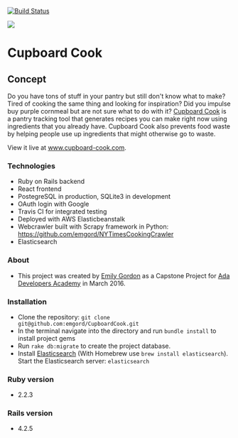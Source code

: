 [![Build Status](https://travis-ci.org/emgord/CupboardCook.svg?branch=master)](https://travis-ci.org/emgord/CupboardCook)

<a href="https://codeclimate.com/github/emgord/CupboardCook"><img src="https://codeclimate.com/github/emgord/CupboardCook/badges/gpa.svg" /></a>

# Cupboard Cook

## Concept

Do you have tons of stuff in your pantry but still don't know what to make? Tired of cooking the same thing and looking for inspiration? Did you impulse buy purple cornmeal but are not sure what to do with it? [Cupboard Cook](https://www.cupboard-cook.com/) is a pantry tracking tool that generates recipes you can make right now using ingredients that you already have. Cupboard Cook also prevents food waste by helping people use up ingredients that might otherwise go to waste.

View it live at www.cupboard-cook.com.

### Technologies

*  Ruby on Rails backend
*  React frontend
*  PostegreSQL in production, SQLite3 in development
*  OAuth login with Google
*  Travis CI for integrated testing
*  Deployed with AWS Elasticbeanstalk
*  Webcrawler built with Scrapy framework in Python: https://github.com/emgord/NYTimesCookingCrawler
*  Elasticsearch

### About
* This project was created by [Emily Gordon](https://github.com/emgord) as a Capstone Project for [Ada Developers Academy](http://adadevelopersacademy.org/) in March 2016.

### Installation
* Clone the repository: `git clone git@github.com:emgord/CupboardCook.git`  
* In the terminal navigate into the directory and run `bundle install` to install project gems
* Run `rake db:migrate` to create the project database.  
* Install [Elasticsearch](https://www.elastic.co/guide/en/elasticsearch/reference/current/setup.html) (With Homebrew use `brew install elasticsearch`). Start the Elasticsearch server: `elasticsearch`  

### Ruby version
* 2.2.3

### Rails version
* 4.2.5
